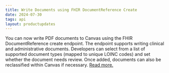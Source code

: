```yaml
---
title: Write Documents using FHIR DocumentReference Create
date: 2024-07-30
tags: api
layout: productupdates
---
```

You can now write PDF documents to Canvas using the FHIR DocumentReference create endpoint. The endpoint supports writing clinical and administrative documents. Developers can select from a list of supported document types (mapped to unique LOINC codes) and set whether the document needs review. Once added, documents can also be reclassified within Canvas if necessary.  [Read more.](/api/documentreference/#create) 
